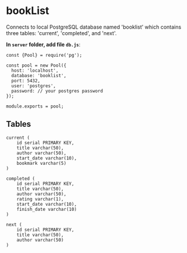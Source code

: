 # bookList

Connects to local PostgreSQL database named 'booklist' which contains three tables: 'current', 'completed', and 'next'.

**In `server` folder, add file `db.js`**:

```
const {Pool} = require('pg');

const pool = new Pool({
  host: 'localhost',
  database: 'booklist',
  port: 5432,
  user: 'postgres',
  password: // your postgres password
});

module.exports = pool;
```

## Tables

```
current (
	id serial PRIMARY KEY,
	title varchar(50),
	author varchar(50),
	start_date varchar(10),
	bookmark varchar(5)
)

completed (
	id serial PRIMARY KEY,
	title varchar(50),
	author varchar(50),
	rating varchar(1),
	start_date varchar(10),
	finish_date varchar(10)
)

next (
	id serial PRIMARY KEY,
	title varchar(50),
	author varchar(50)
)
```
